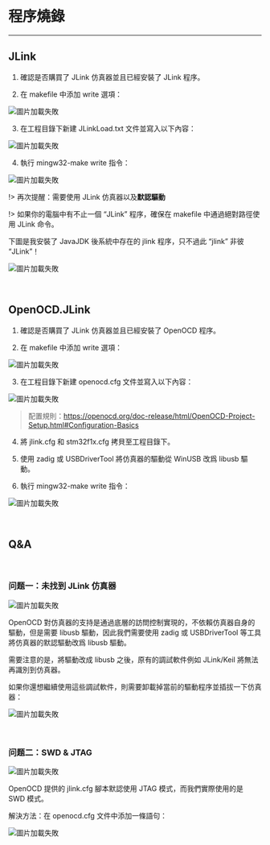 # 程序燒錄

---

## JLink

1. 確認是否購買了 JLink 仿真器並且已經安裝了 JLink 程序。

2. 在 makefile 中添加 write 選項：

![圖片加載失敗](assets/程序燒錄/make.write.JLinkLoad.png)

3. 在工程目錄下新建 JLinkLoad.txt 文件並寫入以下內容：

![圖片加載失敗](assets/程序燒錄/make.write.JLinkLoad.code.png)

4. 執行 mingw32-make write 指令：

![圖片加載失敗](assets/程序燒錄/make.write.JLinkLoad.succ.png)

!> 再次提醒：需要使用 JLink 仿真器以及**默認驅動**

!> 如果你的電腦中有不止一個 “JLink” 程序，確保在 makefile 中通過絕對路徑使用 JLink 命令。

下圖是我安裝了 JavaJDK 後系統中存在的 jlink 程序，只不過此 “jlink” 非彼 “JLink”！

![圖片加載失敗](assets/程序燒錄/make.write.JLink.JavaJDK.png)

<br>


## OpenOCD.JLink

1. 確認是否購買了 JLink 仿真器並且已經安裝了 OpenOCD 程序。

2. 在 makefile 中添加 write 選項：

![圖片加載失敗](assets/程序燒錄/make.write.OpenOCD.JLink.png)

3. 在工程目錄下新建 openocd.cfg 文件並寫入以下內容：

![圖片加載失敗](assets/程序燒錄/make.write.OpenOCD.JLink.code.png)

> 配置規則：https://openocd.org/doc-release/html/OpenOCD-Project-Setup.html#Configuration-Basics

4. 將 jlink.cfg 和 stm32f1x.cfg 拷貝至工程目錄下。

5. 使用 zadig 或 USBDriverTool 將仿真器的驅動從 WinUSB 改爲 libusb 驅動。

6. 執行 mingw32-make write 指令：

![圖片加載失敗](assets/程序燒錄/make.write.OpenOCD.JLink.succ.png)

<br>


## Q&A

<br>

### 问题一：未找到 JLink 仿真器

![圖片加載失敗](assets/程序燒錄/QA1.1.png)

OpenOCD 對仿真器的支持是通過底層的訪問控制實現的，不依賴仿真器自身的驅動，但是需要 libusb 驅動，因此我們需要使用 zadig 或 USBDriverTool 等工具將仿真器的默認驅動改爲 libusb 驅動。

需要注意的是，將驅動改成 libusb 之後，原有的調試軟件例如 JLink/Keil 將無法再識別到仿真器。

如果你還想繼續使用這些調試軟件，則需要卸載掉當前的驅動程序並插拔一下仿真器：

![圖片加載失敗](assets/程序燒錄/QA1.2.png)

<br>

### 问题二：SWD & JTAG

![圖片加載失敗](assets/程序燒錄/QA2.1.png)

OpenOCD 提供的 jlink.cfg 腳本默認使用 JTAG 模式，而我們實際使用的是 SWD 模式。

解決方法：在 openocd.cfg 文件中添加一條語句：

![圖片加載失敗](assets/程序燒錄/QA2.2.png)
